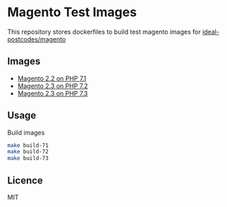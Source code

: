 # Magento Test Images

This repository stores dockerfiles to build test magento images for [ideal-postcodes/magento](https://github.com/ideal-postcodes/magento)

## Images

- [Magento 2.2 on PHP 7.1](https://hub.docker.com/layers/idealpostcodes/magento-test/m2.2-php7.1/images/sha256-a1870793f832e989a0ec246b924579d6022ca2f150fe60806dfc554c5cd765d2?context=explore)
- [Magento 2.3 on PHP 7.2](https://hub.docker.com/layers/idealpostcodes/magento-test/m2.3-php7.2/images/sha256-335a2c61d9475beaa32e89f73b0d05288910c4152fffb04705ce202e92a3c7e6)
- [Magento 2.3 on PHP 7.3](https://hub.docker.com/layers/idealpostcodes/magento-test/m2.3-php7.3/images/sha256-0b82c5aa51c9dba421176d95ec7b56dfc64ce7006168f1520fba938e39f6cf8d?context=explore)

## Usage

Build images

```bash
make build-71
make build-72
make build-73
```

## Licence

MIT

